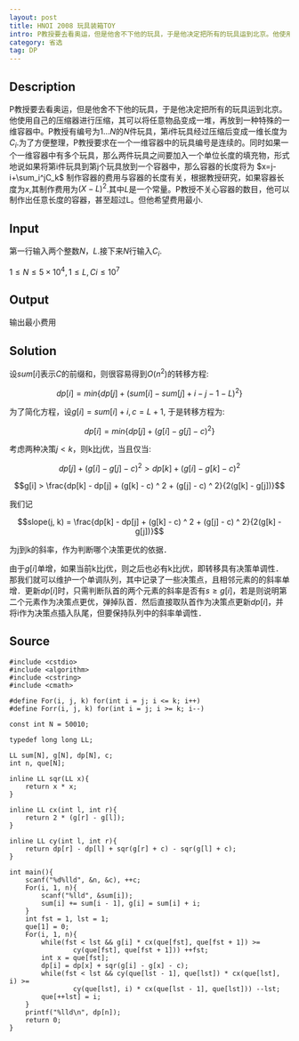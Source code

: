 ```yaml
---
layout: post
title: HNOI 2008 玩具装箱TOY
intro: P教授要去看奥运，但是他舍不下他的玩具，于是他决定把所有的玩具运到北京。他使用自己的压缩器进行压缩，其可以将任意物品变成一堆，再放到一种特殊的一维容器中。P教授有编号为$1...N$的$N$件玩具，第$i$件玩具经过压缩后变成一维长度为$C_i$.为了方便整理，P教授要求在一个一维容器中的玩具编号是连续的。同时如果一个一维容器中有多个玩具，那么两件玩具之间要加入一个单位长度的填充物，形式地说如果将第i件玩具到第j个玩具放到一个容器中，那么容器的长度将为 $x=j-i+\sum_i^jC_k$ 制作容器的费用与容器的长度有关，根据教授研究，如果容器长度为$x$,其制作费用为$(X-L)^2$.其中$L$是一个常量。P教授不关心容器的数目，他可以制作出任意长度的容器，甚至超过L。但他希望费用最小.
category: 省选
tag: DP
---
```


Description
---

P教授要去看奥运，但是他舍不下他的玩具，于是他决定把所有的玩具运到北京。他使用自己的压缩器进行压缩，其可以将任意物品变成一堆，再放到一种特殊的一维容器中。P教授有编号为$1...N$的$N$件玩具，第$i$件玩具经过压缩后变成一维长度为$C_i$.为了方便整理，P教授要求在一个一维容器中的玩具编号是连续的。同时如果一个一维容器中有多个玩具，那么两件玩具之间要加入一个单位长度的填充物，形式地说如果将第i件玩具到第j个玩具放到一个容器中，那么容器的长度将为 $x=j-i+\sum_i^jC_k$ 制作容器的费用与容器的长度有关，根据教授研究，如果容器长度为$x$,其制作费用为$(X-L)^2$.其中$L$是一个常量。P教授不关心容器的数目，他可以制作出任意长度的容器，甚至超过L。但他希望费用最小.

Input
---

第一行输入两个整数$N，L$.接下来$N$行输入$C_i$.

$1 \le N \le 5 \times 10^4, 1 \le L, Ci \le 10^7$

Output
---

输出最小费用

Solution
---

设$sum[i]$表示$C$的前缀和，则很容易得到$O(n^2)$的转移方程:

$$dp[i] = min\{dp[j] + (sum[i] - sum[j] + i - j - 1 - L) ^ 2\}$$

为了简化方程，设$g[i] = sum[i] + i, c = L + 1$, 于是转移方程为:

$$dp[i] = min\{dp[j] + (g[i] - g[j] - c) ^ 2\}$$

考虑两种决策$j < k$，则k比j优，当且仅当:

$$dp[j] + (g[i] - g[j] - c)^2 > dp[k] + (g[i] - g[k] - c)^2$$

$$g[i] > \frac{dp[k] - dp[j] + (g[k] - c) ^ 2 + (g[j] - c) ^ 2}{2(g[k] - g[j])}$$

我们记 

$$slope(j, k) = \frac{dp[k] - dp[j] + (g[k] - c) ^ 2 + (g[j] - c) ^ 2}{2(g[k] - g[j])}$$

为j到k的斜率，作为判断哪个决策更优的依据．

由于$g[i]$单增，如果当前k比j优，则之后也必有k比j优，即转移具有决策单调性．那我们就可以维护一个单调队列，其中记录了一些决策点，且相邻元素的的斜率单增．更新$dp[i]$时，只需判断队首的两个元素的斜率是否有$s \ge g[i]$，若是则说明第二个元素作为决策点更优，弹掉队首．然后直接取队首作为决策点更新$dp[i]$，并将i作为决策点插入队尾，但要保持队列中的斜率单调性．

Source
---

<pre><code class="c++">#include &lt;cstdio>
#include &lt;algorithm>
#include &lt;cstring>
#include &lt;cmath>

#define For(i, j, k) for(int i = j; i <= k; i++)
#define Forr(i, j, k) for(int i = j; i >= k; i--)

const int N = 50010;

typedef long long LL;

LL sum[N], g[N], dp[N], c;
int n, que[N];

inline LL sqr(LL x){
	return x * x;
}

inline LL cx(int l, int r){
	return 2 * (g[r] - g[l]);
}

inline LL cy(int l, int r){
	return dp[r] - dp[l] + sqr(g[r] + c) - sqr(g[l] + c);
}

int main(){
	scanf("%d%lld", &n, &c), ++c;
	For(i, 1, n){
		scanf("%lld", &sum[i]);
		sum[i] += sum[i - 1], g[i] = sum[i] + i;
	}
	int fst = 1, lst = 1;
	que[1] = 0;
	For(i, 1, n){
		while(fst < lst && g[i] * cx(que[fst], que[fst + 1]) >= 
				cy(que[fst], que[fst + 1])) ++fst;
		int x = que[fst];
		dp[i] = dp[x] + sqr(g[i] - g[x] - c);
		while(fst < lst && cy(que[lst - 1], que[lst]) * cx(que[lst], i) >=
				cy(que[lst], i) * cx(que[lst - 1], que[lst])) --lst;
		que[++lst] = i;
	}
	printf("%lld\n", dp[n]);
	return 0;
}
</code></pre>
